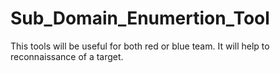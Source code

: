 # Sub_Domain_Enumertion_Tool
This tools will be useful for both red or blue team. It will help to reconnaissance of a target. 
